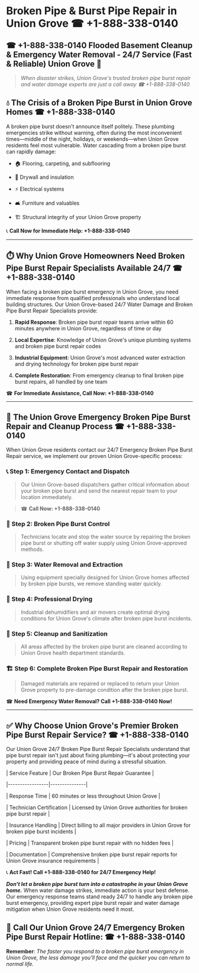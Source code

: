 # Broken Pipe & Burst Pipe Repair in Union Grove ☎ +1-888-338-0140  
## ☎ +1-888-338-0140 Flooded Basement Cleanup & Emergency Water Removal - 24/7 Service (Fast & Reliable) Union Grove 🚨  

> *When disaster strikes, Union Grove's trusted broken pipe burst repair and water damage experts are just a call away ☎ +1-888-338-0140*  

## 💧 The Crisis of a Broken Pipe Burst in Union Grove Homes ☎ +1-888-338-0140  

A broken pipe burst doesn't announce itself politely. These plumbing emergencies strike without warning, often during the most inconvenient times—middle of the night, holidays, or weekends—when Union Grove residents feel most vulnerable. Water cascading from a broken pipe burst can rapidly damage:  

* 🏠 Flooring, carpeting, and subflooring  
* 🧱 Drywall and insulation  
* ⚡ Electrical systems  
* 🛋️ Furniture and valuables  
* 🏗️ Structural integrity of your Union Grove property  

📞 **Call Now for Immediate Help: +1-888-338-0140**  

---  

## ⏱️ Why Union Grove Homeowners Need Broken Pipe Burst Repair Specialists Available 24/7 ☎ +1-888-338-0140  

When facing a broken pipe burst emergency in Union Grove, you need immediate response from qualified professionals who understand local building structures. Our Union Grove-based 24/7 Water Damage and Broken Pipe Burst Repair Specialists provide:  

1. **Rapid Response**: Broken pipe burst repair teams arrive within 60 minutes anywhere in Union Grove, regardless of time or day  
2. **Local Expertise**: Knowledge of Union Grove's unique plumbing systems and broken pipe burst repair codes  
3. **Industrial Equipment**: Union Grove's most advanced water extraction and drying technology for broken pipe burst repair  
4. **Complete Restoration**: From emergency cleanup to final broken pipe burst repairs, all handled by one team  

☎ **For Immediate Assistance, Call Now: +1-888-338-0140**  

---  

## 🔧 The Union Grove Emergency Broken Pipe Burst Repair and Cleanup Process ☎ +1-888-338-0140  

When Union Grove residents contact our 24/7 Emergency Broken Pipe Burst Repair service, we implement our proven Union Grove-specific process:  

### 📞 Step 1: Emergency Contact and Dispatch  
> Our Union Grove-based dispatchers gather critical information about your broken pipe burst and send the nearest repair team to your location immediately.  
> ☎ **Call Now: +1-888-338-0140**  

### 🚿 Step 2: Broken Pipe Burst Control  
> Technicians locate and stop the water source by repairing the broken pipe burst or shutting off water supply using Union Grove-approved methods.  

### 🌊 Step 3: Water Removal and Extraction  
> Using equipment specially designed for Union Grove homes affected by broken pipe bursts, we remove standing water quickly.  

### 💨 Step 4: Professional Drying  
> Industrial dehumidifiers and air movers create optimal drying conditions for Union Grove's climate after broken pipe burst incidents.  

### 🧼 Step 5: Cleanup and Sanitization  
> All areas affected by the broken pipe burst are cleaned according to Union Grove health department standards.  

### 🏗️ Step 6: Complete Broken Pipe Burst Repair and Restoration  
> Damaged materials are repaired or replaced to return your Union Grove property to pre-damage condition after the broken pipe burst.  

☎ **Need Emergency Water Removal? Call +1-888-338-0140 Now!**  

---  

## ✅ Why Choose Union Grove's Premier Broken Pipe Burst Repair Service? ☎ +1-888-338-0140  

Our Union Grove 24/7 Broken Pipe Burst Repair Specialists understand that pipe burst repair isn't just about fixing plumbing—it's about protecting your property and providing peace of mind during a stressful situation.  

| Service Feature | Our Broken Pipe Burst Repair Guarantee |  
|-----------------|---------------|  
| Response Time | 60 minutes or less throughout Union Grove |  
| Technician Certification | Licensed by Union Grove authorities for broken pipe burst repair |  
| Insurance Handling | Direct billing to all major providers in Union Grove for broken pipe burst incidents |  
| Pricing | Transparent broken pipe burst repair with no hidden fees |  
| Documentation | Comprehensive broken pipe burst repair reports for Union Grove insurance requirements |  

📞 **Act Fast! Call +1-888-338-0140 for 24/7 Emergency Help!**  

***Don't let a broken pipe burst turn into a catastrophe in your Union Grove home.*** When water damage strikes, immediate action is your best defense. Our emergency response teams stand ready 24/7 to handle any broken pipe burst emergency, providing expert pipe burst repair and water damage mitigation when Union Grove residents need it most.  

## 📱 Call Our Union Grove 24/7 Emergency Broken Pipe Burst Repair Hotline: ☎ +1-888-338-0140  

**Remember**: *The faster you respond to a broken pipe burst emergency in Union Grove, the less damage you'll face and the quicker you can return to normal life.*